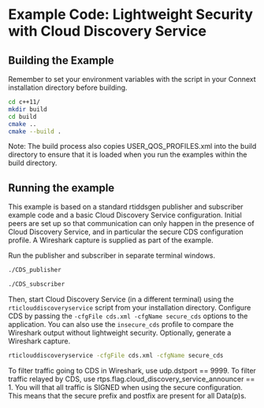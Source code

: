 # Example Code: Lightweight Security with Cloud Discovery Service

## Building the Example

Remember to set your environment variables with the script in your Connext
installation directory before building.

```sh
cd c++11/
mkdir build
cd build
cmake ..
cmake --build .
```

Note: The build process also copies USER_QOS_PROFILES.xml into the build
directory to ensure that it is loaded when you run the examples within the build
directory.

## Running the example

This example is based on a standard rtiddsgen publisher and subscriber example
code and a basic Cloud Discovery Service configuration. Initial peers are set up
so that communication can only happen in the presence of Cloud Discovery
Service, and in particular the secure CDS configuration profile.
A Wireshark capture is supplied as part of the example.

Run the publisher and subscriber in separate terminal windows.

```sh
./CDS_publisher
```

```sh
./CDS_subscriber
```

Then, start Cloud Discovery Service (in a different terminal) using the
`rticlouddiscoveryservice` script from your installation directory. Configure
CDS by passing the `-cfgFile cds.xml -cfgName secure_cds` options to the
application. You can also use the `insecure_cds` profile to compare the
Wireshark output without lightweight security. Optionally, generate a Wireshark capture.

```sh
rticlouddiscoveryservice -cfgFile cds.xml -cfgName secure_cds
```

To filter traffic going to CDS in Wireshark, use udp.dstport == 9999. To filter
traffic relayed by CDS, use rtps.flag.cloud_discovery_service_announcer == 1.
You will that all traffic is SIGNED when using the secure configuration.
This means that the secure prefix and postfix are present for all Data(p)s.
